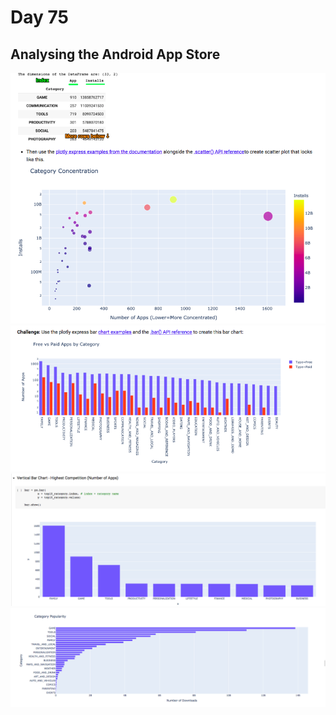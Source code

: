 # Day 75

## Analysing the Android App Store

![concentration](concentration.png)
![free_paid](free_paid.png)
![highest](highest.png)
![popularity](popularity.png)
